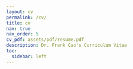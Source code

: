 ```yaml
---
layout: cv
permalink: /cv/
title: cv
nav: true
nav_order: 5
cv_pdf: assets/pdf/resume.pdf
description: Dr. Frank Cao's Curriculum Vitae
toc:
  sidebar: left
---
```

